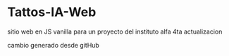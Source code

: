 # Tattos-IA-Web

sitio web en JS vanilla para un proyecto del instituto alfa 4ta actualizacion

cambio generado desde gitHub
